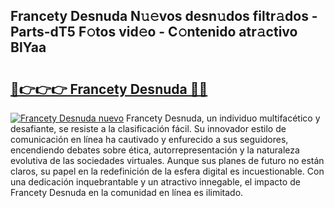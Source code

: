 ## Francety Desnuda N𝚞𝚎vos desn𝚞dos filtr𝚊dos - Parts-dT5 F𝚘tos vid𝚎o - C𝚘ntenido atr𝚊ctivo BlYaa

# <h2><a href="http://mb3mxe.tromn.icu/?c=Francety+Desnuda">🔗👉👉👉 Francety Desnuda 🔗🔗</a></h2>

[![Francety Desnuda nuevo](https://i.imgur.com/pEAQMta.gif)](http://mb3mxe.tromn.icu/?c=Francety+Desnuda)
Francety Desnuda, un individuo multifacético y desafiante, se resiste a la clasificación fácil. Su innovador estilo de comunicación en línea ha cautivado y enfurecido a sus seguidores, encendiendo debates sobre ética, autorrepresentación y la naturaleza evolutiva de las sociedades virtuales. Aunque sus planes de futuro no están claros, su papel en la redefinición de la esfera digital es incuestionable. Con una dedicación inquebrantable y un atractivo innegable, el impacto de Francety Desnuda en la comunidad en línea es ilimitado.
